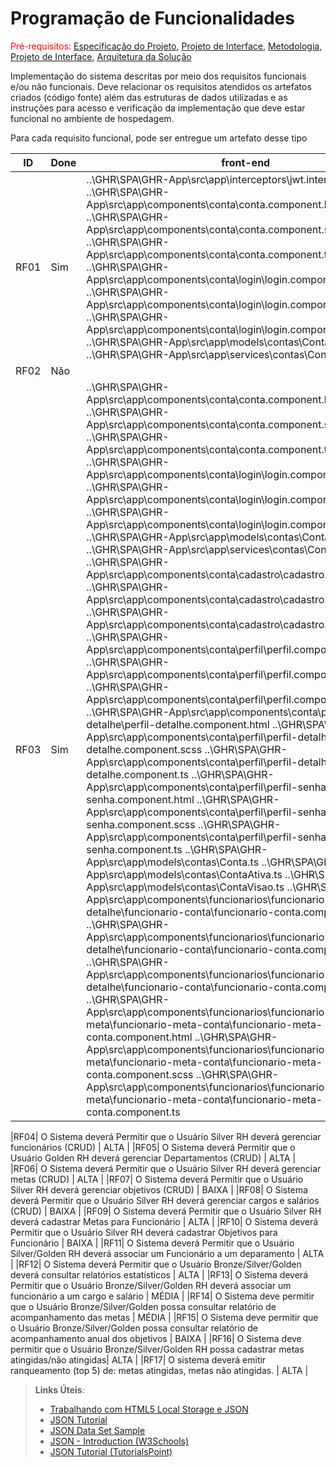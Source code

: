 # Programação de Funcionalidades

<span style="color:red">Pré-requisitos: <a href="2-Especificação do Projeto.md"> Especificação do Projeto</a></span>, <a href="3-Projeto de Interface.md"> Projeto de Interface</a>, <a href="4-Metodologia.md"> Metodologia</a>, <a href="3-Projeto de Interface.md"> Projeto de Interface</a>, <a href="5-Arquitetura da Solução.md"> Arquitetura da Solução</a>

Implementação do sistema descritas por meio dos requisitos funcionais e/ou não funcionais. Deve relacionar os requisitos atendidos os artefatos criados (código fonte) além das estruturas de dados utilizadas e as instruções para acesso e verificação da implementação que deve estar funcional no ambiente de hospedagem.

Para cada requisito funcional, pode ser entregue um artefato desse tipo

|ID    | Done | front-end | back-end |
|------|------|-----------|----------|
| RF01 | Sim | ..\GHR\SPA\GHR-App\src\app\interceptors\jwt.interceptor.ts ..\GHR\SPA\GHR-App\src\app\components\conta\conta.component.html ..\GHR\SPA\GHR-App\src\app\components\conta\conta.component.scss ..\GHR\SPA\GHR-App\src\app\components\conta\conta.component.ts ..\GHR\SPA\GHR-App\src\app\components\conta\login\login.component.html ..\GHR\SPA\GHR-App\src\app\components\conta\login\login.component.scss ..\GHR\SPA\GHR-App\src\app\components\conta\login\login.component.ts ..\GHR\SPA\GHR-App\src\app\models\contas\ContaLogin.ts ..\GHR\SPA\GHR-App\src\app\services\contas\Conta.service.ts | ..\GHR\Server\src\GHR.API\Controllers\Contas\ContasController.cs ..\GHR\Server\src\GHR.API\Extensions\ClaimsPrincipalExtensions.cs ..\GHR\Server\src\GHR.Application\Dtos\Contas\ContaLoginDto.cs ..\GHR\Server\src\GHR.Application\Services\Contracts\Contas\IContaService.cs ..\GHR\Server\src\GHR.Application\Services\Contracts\Contas\ITokenService.cs ..\GHR\Server\src\GHR.Application\Services\Implements\Contas\ContaService.cs ..\GHR\Server\src\GHR.Application\Services\Implements\Contas\TokenService.cs ..\GHR\Server\src\GHR.Domain\DataBase\Contas\Conta.cs ..\GHR\Server\src\GHR.Persistence\Interfaces\Contracts\Contas\IContaPersistence.cs ..\GHR\Server\src\GHR.Persistence\Interfaces\Implements\Contas\ContaPersistence.cs |
| RF02 | Não |
| RF03 | Sim | ..\GHR\SPA\GHR-App\src\app\components\conta\conta.component.html ..\GHR\SPA\GHR-App\src\app\components\conta\conta.component.scss ..\GHR\SPA\GHR-App\src\app\components\conta\conta.component.ts ..\GHR\SPA\GHR-App\src\app\components\conta\login\login.component.html ..\GHR\SPA\GHR-App\src\app\components\conta\login\login.component.scss ..\GHR\SPA\GHR-App\src\app\components\conta\login\login.component.ts ..\GHR\SPA\GHR-App\src\app\models\contas\ContaLogin.ts ..\GHR\SPA\GHR-App\src\app\services\contas\Conta.service.ts ..\GHR\SPA\GHR-App\src\app\components\conta\cadastro\cadastro.component.html ..\GHR\SPA\GHR-App\src\app\components\conta\cadastro\cadastro.component.scss ..\GHR\SPA\GHR-App\src\app\components\conta\cadastro\cadastro.component.ts ..\GHR\SPA\GHR-App\src\app\components\conta\perfil\perfil.component.html ..\GHR\SPA\GHR-App\src\app\components\conta\perfil\perfil.component.scss ..\GHR\SPA\GHR-App\src\app\components\conta\perfil\perfil.component.ts ..\GHR\SPA\GHR-App\src\app\components\conta\perfil\perfil-detalhe\perfil-detalhe.component.html ..\GHR\SPA\GHR-App\src\app\components\conta\perfil\perfil-detalhe\perfil-detalhe.component.scss ..\GHR\SPA\GHR-App\src\app\components\conta\perfil\perfil-detalhe\perfil-detalhe.component.ts ..\GHR\SPA\GHR-App\src\app\components\conta\perfil\perfil-senha\perfil-senha.component.html ..\GHR\SPA\GHR-App\src\app\components\conta\perfil\perfil-senha\perfil-senha.component.scss ..\GHR\SPA\GHR-App\src\app\components\conta\perfil\perfil-senha\perfil-senha.component.ts ..\GHR\SPA\GHR-App\src\app\models\contas\Conta.ts ..\GHR\SPA\GHR-App\src\app\models\contas\ContaAtiva.ts ..\GHR\SPA\GHR-App\src\app\models\contas\ContaVisao.ts ..\GHR\SPA\GHR-App\src\app\components\funcionarios\funcionario-detalhe\funcionario-conta\funcionario-conta.component.html ..\GHR\SPA\GHR-App\src\app\components\funcionarios\funcionario-detalhe\funcionario-conta\funcionario-conta.component.scss ..\GHR\SPA\GHR-App\src\app\components\funcionarios\funcionario-detalhe\funcionario-conta\funcionario-conta.component.ts ..\GHR\SPA\GHR-App\src\app\components\funcionarios\funcionario-meta\funcionario-meta-conta\funcionario-meta-conta.component.html ..\GHR\SPA\GHR-App\src\app\components\funcionarios\funcionario-meta\funcionario-meta-conta\funcionario-meta-conta.component.scss ..\GHR\SPA\GHR-App\src\app\components\funcionarios\funcionario-meta\funcionario-meta-conta\funcionario-meta-conta.component.ts | ..\GHR\Server\src\GHR.API\Controllers\Contas\ContasController.cs  ..\GHR\Server\src\GHR.API\Extensions\ClaimsPrincipalExtensions.cs ..\GHR\Server\src\GHR.Application\Dtos\Contas\ContaLoginDto.cs ..\GHR\Server\src\GHR.Application\Services\Contracts\Contas\IContaService.cs ..\GHR\Server\src\GHR.Application\Services\Contracts\Contas\ITokenService.cs ..\GHR\Server\src\GHR.Application\Services\Implements\Contas\ContaService.cs ..\GHR\Server\src\GHR.Application\Services\Implements\Contas\TokenService.cs ..\GHR\Server\src\GHR.Domain\DataBase\Contas\Conta.cs ..\GHR\Server\src\GHR.Persistence\Interfaces\Contracts\Contas\IContaPersistence.cs ..\GHR\Server\src\GHR.Persistence\Interfaces\Implements\Contas\ContaPersistence.cs ..\GHR\Server\src\GHR.Application\Dtos\Contas\ContaAtualizarDto.cs ..\GHR\Server\src\GHR.Application\Dtos\Contas\ContaDto.cs ..\GHR\Server\src\GHR.Application\Dtos\Contas\ContaVisaoDto.cs ..\GHR\Server\src\GHR.Domain\DataBase\Contas\ContaFuncao.cs ..\GHR\Server\src\GHR.Domain\DataBase\Contas\Funcao.cs |




|RF04| O Sistema deverá Permitir que o Usuário Silver RH deverá gerenciar funcionários (CRUD) | ALTA | 
|RF05| O Sistema deverá Permitir que o Usuário Golden RH deverá gerenciar Departamentos (CRUD) | ALTA |
|RF06| O Sistema deverá Permitir que o Usuário Silver RH deverá gerenciar metas (CRUD) | ALTA | 
|RF07| O Sistema deverá Permitir que o Usuário Silver RH deverá gerenciar objetivos (CRUD) | BAIXA | 
|RF08| O Sistema deverá Permitir que o Usuário Silver RH deverá gerenciar cargos e salários (CRUD) | BAIXA | 
|RF09| O Sistema deverá Permitir que o Usuário Silver RH deverá cadastrar Metas para Funcionário | ALTA |
|RF10| O Sistema deverá Permitir que o Usuário Silver RH deverá cadastrar Objetivos para Funcionário | BAIXA | 
|RF11| O Sistema deverá Permitir que o Usuário Silver/Golden RH deverá associar um Funcionário a um deparamento | ALTA |
|RF12| O Sistema deverá Permitir que o Usuário Bronze/Silver/Golden deverá consultar relatórios estatísticos | ALTA | 
|RF13| O Sistema deverá Permitir que o Usuário Bronze/Silver/Golden RH deverá associar um funcionário a um cargo e salário | MÉDIA | 
|RF14| O Sistema deve permitir que o Usuário Bronze/Silver/Golden possa consultar relatório de acompanhamento das metas | MÉDIA | 
|RF15| O Sistema deve permitir que o Usuário Bronze/Silver/Golden possa consultar relatório de acompanhamento anual dos objetivos | BAIXA | 
|RF16| O Sistema deve permitir que o Usuário Bronze/Silver/Golden RH possa cadastrar metas atingidas/não atingidas| ALTA | 
|RF17| O sistema deverá emitir ranqueamento (top 5) de: metas atingidas, metas não atingidas. | ALTA |

> **Links Úteis**:
>
> - [Trabalhando com HTML5 Local Storage e JSON](https://www.devmedia.com.br/trabalhando-com-html5-local-storage-e-json/29045)
> - [JSON Tutorial](https://www.w3resource.com/JSON)
> - [JSON Data Set Sample](https://opensource.adobe.com/Spry/samples/data_region/JSONDataSetSample.html)
> - [JSON - Introduction (W3Schools)](https://www.w3schools.com/js/js_json_intro.asp)
> - [JSON Tutorial (TutorialsPoint)](https://www.tutorialspoint.com/json/index.htm)